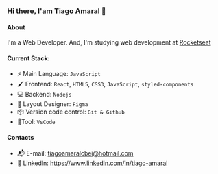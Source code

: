 ### Hi there, I'am Tiago Amaral 👋

#### About
I'm a Web Developer. And, I'm studying web development at [Rocketseat](https://www.rocketseat.com.br/)
#### Current Stack:
- ⚡️ Main Language: `JavaScript`
- 🖌 Frontend: `React`, `HTML5`, `CSS3`, `JavaScript`, `styled-components` 
- 💻 Backend: `Nodejs`
- 🎨 Layout Designer: `Figma`
- 📦️ Version code control: `Git & Github`
- 🔧Tool: `VsCode`

#### Contacts
- 📬 E-mail: tiagoamaralcbei@hotmail.com
- 👤 Linkedln: https://www.linkedin.com/in/tiago-amaral
